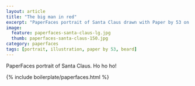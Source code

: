 ```yaml
---
layout: article
title: "The big man in red"
excerpt: "PaperFaces portrait of Santa Claus drawn with Paper by 53 on an iPad."
image: 
  feature: paperfaces-santa-claus-lg.jpg
  thumb: paperfaces-santa-claus-150.jpg
category: paperfaces
tags: [portrait, illustration, paper by 53, beard]
---
```


PaperFaces portrait of Santa Claus. Ho ho ho!

{% include boilerplate/paperfaces.html %}
